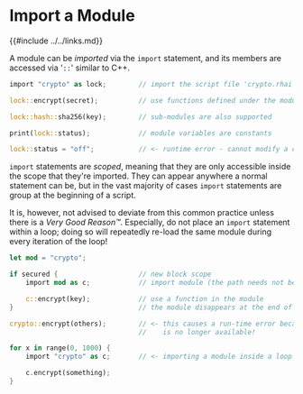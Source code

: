 Import a Module
===============

{{#include ../../links.md}}

A module can be _imported_ via the `import` statement, and its members are accessed via '`::`' similar to C++.

```rust
import "crypto" as lock;        // import the script file 'crypto.rhai' as a module named 'lock'

lock::encrypt(secret);          // use functions defined under the module via '::'

lock::hash::sha256(key);        // sub-modules are also supported

print(lock::status);            // module variables are constants

lock::status = "off";           // <- runtime error - cannot modify a constant
```

`import` statements are _scoped_, meaning that they are only accessible inside the scope that they're imported.
They can appear anywhere a normal statement can be, but in the vast majority of cases `import` statements are
group at the beginning of a script.

It is, however, not advised to deviate from this common practice unless there is a _Very Good Reason™_.
Especially, do not place an `import` statement within a loop; doing so will repeatedly re-load the same module
during every iteration of the loop!

```rust
let mod = "crypto";

if secured {                    // new block scope
    import mod as c;            // import module (the path needs not be a constant string)

    c::encrypt(key);            // use a function in the module
}                               // the module disappears at the end of the block scope

crypto::encrypt(others);        // <- this causes a run-time error because the 'crypto' module
                                //    is no longer available!

for x in range(0, 1000) {
    import "crypto" as c;       // <- importing a module inside a loop is a Very Bad Idea™

    c.encrypt(something);
}
```

